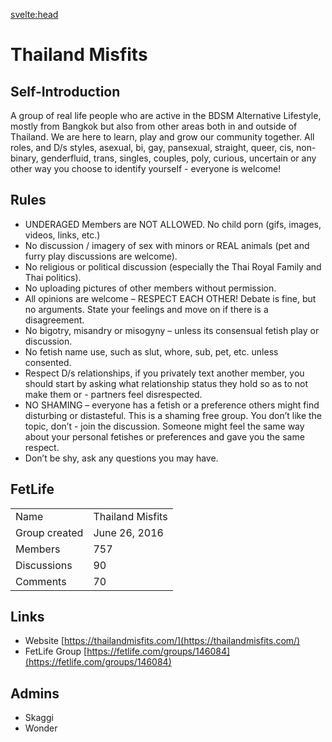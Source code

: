 

<svelte:head>
<title>Thailand Misfits on KinkyBangkok.com</title>
<meta name="description" content="Thailand Misfits is one of the biggest kink communities in Bangkok. They have their own secret hideout" />
</svelte:head>

# Thailand Misfits

## Self-Introduction

A group of real life people who are active in the BDSM Alternative Lifestyle, mostly from Bangkok but also from other areas both in and outside of Thailand.
We are here to learn, play and grow our community together. All roles, and D/s styles, asexual, bi, gay, pansexual, straight, queer, cis, non-binary, genderfluid, trans, singles, couples, poly, curious, uncertain or any other way you choose to identify yourself - everyone is welcome!

## Rules

- UNDERAGED Members are NOT ALLOWED. No child porn (gifs, images, videos, links, etc.)
- No discussion / imagery of sex with minors or REAL animals (pet and furry play discussions are welcome).
- No religious or political discussion (especially the Thai Royal Family and Thai politics).
- No uploading pictures of other members without permission.
- All opinions are welcome – RESPECT EACH OTHER! Debate is fine, but no arguments. State your feelings and move on if there is a disagreement.
- No bigotry, misandry or misogyny – unless its consensual fetish play or discussion.
- No fetish name use, such as slut, whore, sub, pet, etc. unless consented.
- Respect D/s relationships, if you privately text another member, you should start by asking what relationship status they hold so as to not make them or - partners feel disrespected.
- NO SHAMING – everyone has a fetish or a preference others might find disturbing or distasteful. This is a shaming free group. You don’t like the topic, don’t - join the discussion. Someone might feel the same way about your personal fetishes or preferences and gave you the same respect.
- Don’t be shy, ask any questions you may have.

## FetLife

|          | | 
|--------------|-----------|
| Name | Thailand Misfits |
| Group created |  June 26, 2016 |
| Members | 757 |
| Discussions | 90 |
| Comments | 70 |

## Links

- Website [https://thailandmisfits.com/](https://thailandmisfits.com/)
- FetLife Group [https://fetlife.com/groups/146084](https://fetlife.com/groups/146084)

## Admins

- Skaggi
- Wonder
